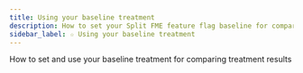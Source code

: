 ```yaml
---
title: Using your baseline treatment
description: How to set your Split FME feature flag baseline for comparising treatment results
sidebar_label: ☆ Using your baseline treatment
---
```

How to set and use your baseline treatment for comparing treatment results